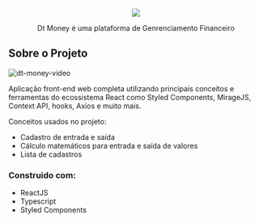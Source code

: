 
<br />
<p align="center">
  <a href="https://github.com/othneildrew/Best-README-Template">
    
  </a>
  
  <img src="https://user-images.githubusercontent.com/71296002/163661246-696ea17f-2d58-4d0e-a0eb-3323ed3a26fe.png" />

  <p align="center">
   Dt Money é uma plataforma de Genrenciamento Financeiro
  </p>
</p>

<!-- ABOUT THE PROJECT -->
## Sobre o Projeto

![dt-money-video](https://user-images.githubusercontent.com/71296002/163661237-7b03d13b-b1e5-467a-b1b8-f2f65f0b34b0.gif)

Aplicação front-end web completa utilizando principais conceitos e ferramentas do ecossistema React como Styled Components, MirageJS, Context API, hooks, Axios e muito mais.

Conceitos usados no projeto:
* Cadastro de entrada e saída
* Cálculo matemáticos para entrada e saída de valores
* Lista de cadastros

### Construido com:
* ReactJS
* Typescript
* Styled Components



